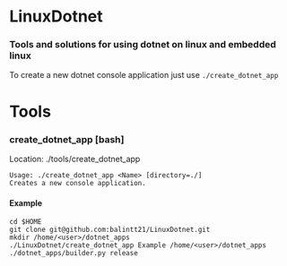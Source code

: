 # LinuxDotnet
### Tools and solutions for using dotnet on linux and embedded linux

To create a new dotnet console application just use `./create_dotnet_app`

# Tools
### create_dotnet_app [bash]
Location: ./tools/create_dotnet_app
```
Usage: ./create_dotnet_app <Name> [directory=./]
Creates a new console application.
```
#### Example
```
cd $HOME
git clone git@github.com:balintt21/LinuxDotnet.git
mkdir /home/<user>/dotnet_apps
./LinuxDotnet/create_dotnet_app Example /home/<user>/dotnet_apps
./dotnet_apps/builder.py release
```
